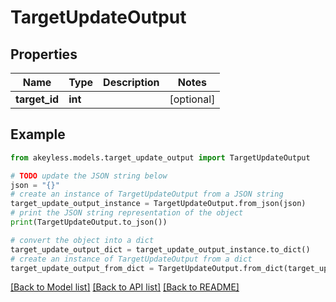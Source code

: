 # TargetUpdateOutput


## Properties

Name | Type | Description | Notes
------------ | ------------- | ------------- | -------------
**target_id** | **int** |  | [optional] 

## Example

```python
from akeyless.models.target_update_output import TargetUpdateOutput

# TODO update the JSON string below
json = "{}"
# create an instance of TargetUpdateOutput from a JSON string
target_update_output_instance = TargetUpdateOutput.from_json(json)
# print the JSON string representation of the object
print(TargetUpdateOutput.to_json())

# convert the object into a dict
target_update_output_dict = target_update_output_instance.to_dict()
# create an instance of TargetUpdateOutput from a dict
target_update_output_from_dict = TargetUpdateOutput.from_dict(target_update_output_dict)
```
[[Back to Model list]](../README.md#documentation-for-models) [[Back to API list]](../README.md#documentation-for-api-endpoints) [[Back to README]](../README.md)


